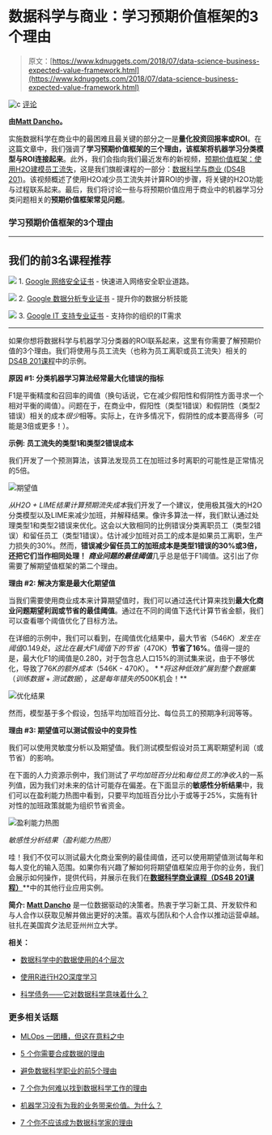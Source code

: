 # 数据科学与商业：学习预期价值框架的3个理由

> 原文：[https://www.kdnuggets.com/2018/07/data-science-business-expected-value-framework.html](https://www.kdnuggets.com/2018/07/data-science-business-expected-value-framework.html)

![c](../Images/3d9c022da2d331bb56691a9617b91b90.png) [评论](#comments)

**由[Matt Dancho](https://www.linkedin.com/in/mattdancho/)。**

实施数据科学在商业中的最困难且最关键的部分之一是**量化投资回报率或ROI**。在这篇文章中，我们强调了**学习预期价值框架的三个理由，该框架将机器学习分类模型与ROI连接起来**。此外，我们会指向我们最近发布的新视频，[预期价值框架：使用H2O建模员工流失](https://youtu.be/amGLWN4hmY0)，这是我们旗舰课程的一部分：[数据科学与商业 (DS4B 201)](https://university.business-science.io/p/hr201-using-machine-learning-h2o-lime-to-predict-employee-turnover/?product_id=635023&coupon_code=DS4B_15)。该视频概述了使用H2O减少员工流失并计算ROI的步骤，将关键的H2O功能与过程联系起来。最后，我们将讨论一些与将预期价值应用于商业中的机器学习分类问题相关的**预期价值框架常见问题**。

### **学习预期价值框架的3个理由**

* * *

## 我们的前3名课程推荐

![](../Images/0244c01ba9267c002ef39d4907e0b8fb.png) 1. [Google 网络安全证书](https://www.kdnuggets.com/google-cybersecurity) - 快速进入网络安全职业道路。

![](../Images/e225c49c3c91745821c8c0368bf04711.png) 2. [Google 数据分析专业证书](https://www.kdnuggets.com/google-data-analytics) - 提升你的数据分析技能

![](../Images/0244c01ba9267c002ef39d4907e0b8fb.png) 3. [Google IT 支持专业证书](https://www.kdnuggets.com/google-itsupport) - 支持你的组织的IT需求

* * *

如果你想将数据科学与机器学习分类器的ROI联系起来，这里有你需要了解预期价值的3个理由。我们将使用与员工流失（也称为员工离职或员工流失）相关的[DS4B 201课程](https://university.business-science.io/p/hr201-using-machine-learning-h2o-lime-to-predict-employee-turnover/?product_id=635023&coupon_code=DS4B_15)中的示例。

**原因 #1: 分类机器学习算法经常最大化错误的指标**

F1是平衡精度和召回率的阈值（换句话说，它在减少假阳性和假阴性方面寻求一个相对平衡的阈值）。问题在于，在商业中，假阳性（类型1错误）和假阴性（类型2错误）相关的成本*很少*相等。实际上，在许多情况下，假阴性的成本要高得多（可能是3倍或更多！）。

**示例: 员工流失的类型1和类型2错误成本**

我们开发了一个预测算法，该算法发现员工在加班过多时离职的可能性是正常情况的5倍。

![期望值](../Images/7bf139ec477fcfceaa6a51bb379f9957.png)

*从H2O + LIME结果计算预期流失成本*我们开发了一个建议，使用极其强大的H2O分类模型以及LIME来减少加班，并解释结果。像许多算法一样，我们默认通过处理类型1和类型2错误来优化。这会以大致相同的比例错误分类离职员工（类型2错误）和留任员工（类型1错误）。估计减少加班对员工的成本是如果员工离职，生产力损失的30%。然而，**错误减少留任员工的加班成本是类型1错误的30%或3倍，还把它们当作相同处理！** ***商业问题的最佳阈值***几乎总是低于F1阈值。这引出了你需要了解期望值框架的第二个理由。

**理由 #2: 解决方案是最大化期望值**

当我们需要使用商业成本来计算期望值时，我们可以通过迭代计算来找到**最大化商业问题期望利润或节省的最佳阈值**。通过在不同的阈值下迭代计算节省金额，我们可以查看哪个阈值优化了目标方法。

在详细的示例中，我们可以看到，在阈值优化结果中，最大节省（$546K）发生在阈值0.149处，这比在最大F1阈值下的节省（$470K）**节省了16%**。值得一提的是，最大化F1的阈值是0.280，对于包含总人口15%的测试集来说，由于不够优化，导致了$76K的额外成本（$546K - $470K）。**将这种低效扩展到整个数据集（训练数据 + 测试数据），这是每年错失的$500K机会！**

![优化结果](../Images/9e5a1ad59956d2f362432d653c954343.png)

然而，模型基于多个假设，包括平均加班百分比、每位员工的预期净利润等等。

**理由 #3: 期望值可以测试假设中的变异性**

我们可以使用灵敏度分析以及期望值。我们测试模型假设对员工离职期望利润（或节省）的影响。

在下面的人力资源示例中，我们测试了*平均加班百分比*和*每位员工的净收入*的一系列值，因为我们对未来的估计可能存在偏差。在下面显示的**敏感性分析结果**中，我们可以在盈利能力热图中看到，只要平均加班百分比小于或等于25%，实施有针对性的加班政策就能为组织节省资金。

![盈利能力热图](../Images/0b3b0d548e8b2c8f534b89473249aade.png)

*敏感性分析结果（盈利能力热图）*

哇！我们不仅可以测试最大化商业案例的最佳阈值，还可以使用期望值测试每年和每人变化的输入范围。如果你有兴趣了解如何将期望值框架应用于你的业务，我们会展示如何操作，提供代码，并展示在我们在[**数据科学商业课程（DS4B 201课程）**](mailto:https://university.business-science.io/p/hr201-using-machine-learning-h2o-lime-to-predict-employee-turnover/?product_id=635023&coupon_code=DS4B_15)**中的其他行业应用实例。

**简介: [Matt Dancho](https://www.linkedin.com/in/mattdancho/)** 是一位数据驱动的决策者。热衷于学习新工具、开发软件和与人合作以获取见解并做出更好的决策。喜欢与团队和个人合作以推动运营卓越。驻扎在美国宾夕法尼亚州州立大学。

**相关：**

+   [数据科学中的数据使用的4个层次](https://www.kdnuggets.com/2018/07/4-levels-data-usage-data-science.html)

+   [使用R进行H2O深度学习](https://www.kdnuggets.com/2018/01/deep-learning-h2o-using-r.html)

+   [科学债务——它对数据科学意味着什么？](https://www.kdnuggets.com/2018/05/scientific-debt.html)

### 更多相关话题

+   [MLOps 一团糟，但这在意料之中](https://www.kdnuggets.com/2022/03/mlops-mess-expected.html)

+   [5 个你需要合成数据的理由](https://www.kdnuggets.com/2023/02/5-reasons-need-synthetic-data.html)

+   [避免数据科学职业的前5个理由](https://www.kdnuggets.com/2022/04/top-5-reasons-avoid-data-science-career.html)

+   [7 个你为何难以找到数据科学工作的理由](https://www.kdnuggets.com/7-reasons-why-youre-struggling-to-land-a-data-science-job)

+   [机器学习没有为我的业务带来价值。为什么？](https://www.kdnuggets.com/2021/12/machine-learning-produce-value-business.html)

+   [7 个你不应该成为数据科学家的理由](https://www.kdnuggets.com/7-reasons-why-you-shouldnt-become-a-data-scientist)
